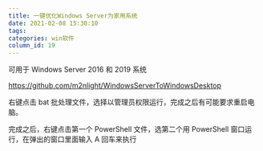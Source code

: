 ```yaml
---
title: 一键优化Windows Server为家用系统
date: 2021-02-08 15:30:10
tags:
categories: win软件
column_id: 19
---
```


可用于 Windows Server 2016 和 2019 系统

https://github.com/m2nlight/WindowsServerToWindowsDesktop


右键点击 bat 批处理文件，选择以管理员权限运行，完成之后有可能要求重启电脑。

完成之后，右键点击第一个 PowerShell 文件，选第二个用 PowerShell 窗口运行，在弹出的窗口里面输入 A 回车来执行
